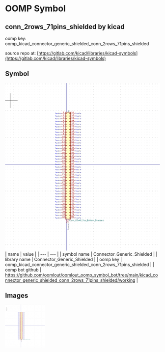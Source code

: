 # OOMP Symbol  
## conn_2rows_71pins_shielded  by kicad  
  
oomp key: oomp_kicad_connector_generic_shielded_conn_2rows_71pins_shielded  
  
source repo at: [https://gitlab.com/kicad/libraries/kicad-symbols](https://gitlab.com/kicad/libraries/kicad-symbols)  
## Symbol  
  
[![working.png](working_600.png)](working.png)  
| name | value | 
| --- | --- | 
| symbol name | Connector_Generic_Shielded | 
| library name | Connector_Generic_Shielded | 
| oomp key | oomp_kicad_connector_generic_shielded_conn_2rows_71pins_shielded | 
| oomp bot github | https://github.com/oomlout/oomlout_oomp_symbol_bot/tree/main/kicad_connector_generic_shielded_conn_2rows_71pins_shielded/working | 
## Images  
  
[![working.png](working_140.png)](working.png)  
